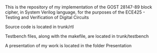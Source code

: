 This is the repository of my implementation of the GOST 28147-89 block cipher, in System Verilog language, for the purposes of the ECE425 - Testing and Verification of Digital Circuits

Source code is located in trunk/rtl

Testbench files, along with the makefile, are located in trunk/testbench

A presentation of my work is located in the folder Presentation
